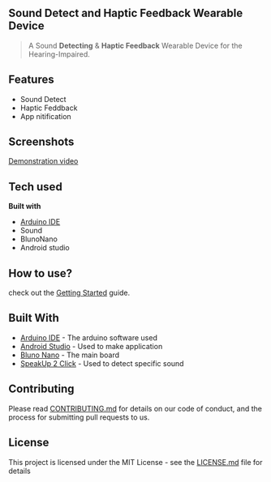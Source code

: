 ## Sound Detect and Haptic Feedback Wearable Device 

> A Sound **Detecting** & **Haptic Feedback** Wearable Device for the Hearing-Impaired.

## Features

- Sound Detect
- Haptic Feddback
- App nitification

 
## Screenshots

 [Demonstration video](https://youtu.be/sZo0_dYGKFw)

## Tech used

<b>Built with</b>
- [Arduino IDE](https://electron.atom.io)
- Sound
- BlunoNano
- Android studio


## How to use?

check out the [Getting Started](#) guide.


## Built With

* [Arduino IDE](https://www.arduino.cc/) - The arduino software used
* [Android Studio](https://developer.android.com/studio/?gclid=EAIaIQobChMIuoHf5PHn4gIVhqqWCh1m5Av5EAAYASAAEgJjQ_D_BwE) - Used to make application
* [Bluno Nano](https://www.dfrobot.com/product-1122.html?gclid=EAIaIQobChMIutTP8fHn4gIVF6mWCh1UawjxEAAYASAAEgKCGPD_BwE) - The main board
* [SpeakUp 2 Click](https://www.mikroe.com/speakup-2-click) - Used to detect specific sound


## Contributing

Please read [CONTRIBUTING.md](https://gist.github.com/emily7485/be9662f632063012c84f394ab0ff423b) for details on our code of conduct, and the process for submitting pull requests to us.


## License

This project is licensed under the MIT License - see the [LICENSE.md](LICENSE.md) file for details

```
